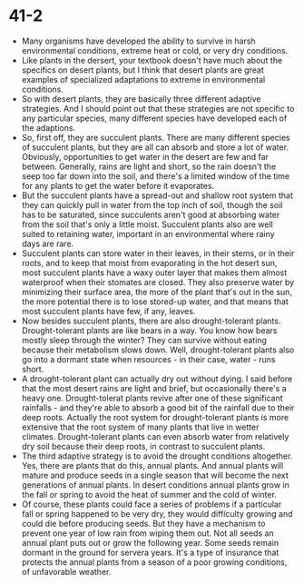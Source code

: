 # 41-2
+ Many organisms have developed the ability to survive in harsh environmental conditions, extreme heat or cold, or very dry conditions.
+ Like plants in the dersert, your textbook doesn't have much about the specifics on desert plants, but I think that desert plants are great examples of specialized adaptations to extreme in environmental conditions.
+ So with desert plants, they are basically three different adaptive strategies. And I should point out that these strategies are not specific to any particular species, many different species have developed each of the adaptions.
+ So, first off, they are succulent plants. There are many different species of succulent plants, but they are all can absorb and store a lot of water. Obviously, opportunities to get water in the desert are few and far between. Generally, rains are light and short, so the rain doesn't the seep too far down into the soil, and there's a limited window of the time for any plants to get the water before it evaporates.
+ But the succulent plants have a spread-out and shallow  root system that they can quickly pull in water from the top inch of soil, though the soil has to be saturated, since succulents aren't good at absorbing water from the soil that's only a little moist. Succulent plants also are well suited to retaining water, important in an environmental where rainy days are rare.
+ Succulent plants can store water in their leaves, in their stems, or in their roots, and to keep that moist from evaporating in the hot desert sun, most succulent plants have a waxy outer layer that makes them almost waterproof when their stomates are closed. They also preserve water by minimizing their surface area, the more of the plant that's out in the sun, the more potential there is to lose stored-up water, and that means that most succulent plants have few, if any, leaves.
+ Now besides succulent plants, there are also drought-tolerant plants. Drought-tolerant plants are like bears in a way. You know how bears mostly sleep through the winter? They can survive without eating because their metabolism slows down. Well, drought-tolerant plants also go into a dormant state when resources - in their case, water - runs short.
+ A drought-tolerant plant can actually dry out without dying. I said before that the most desert rains are light and brief, but occasionally there's a heavy one. Drought-tolerat plants revive after one of these significant rainfalls - and they're able to absorb a good bit of the rainfall due to their deep roots. Actually the root system for drought-tolerant plants is more extensive that the root system of many plants that live in wetter climates. Drought-tolerant plants can even absorb water from relatively dry soil because their deep roots, in contrast to succulent plants.
+ The third adaptive strategy is to avoid the drought conditions altogether. Yes, there are plants that do this, annual plants. And annual plants will mature and produce seeds in a single season that will become the next generations of annual plants. In desert conditions annual plants grow in the fall or spring to avoid the heat of summer and the cold of winter.
+ Of course, these plants could face a series of problems if a particular fall or spring happened to be very dry, they would difficulty growing and could die before producing seeds. But they have a mechanism to prevent one year of low rain from wiping them out. Not all seeds an annual plant puts out or grow the following year. Some seeds remain dormant in the ground for servera years. It's a type of insurance that protects the annual plants from a season of a poor growing conditions, of unfavorable weather. 